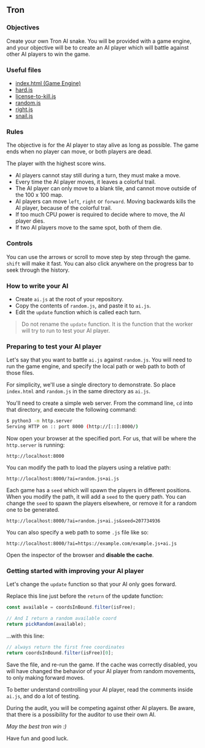 ## Tron

### Objectives

Create your own Tron AI snake. You will be provided with a game engine, and your objective will be to create an AI player which will battle against other AI players to win the game.

### Useful files
- [index.html (Game Engine)](https://((DOMAIN))/git/root/public/raw/branch/master/subjects/tron/game_students/index.html)
- [hard.js](https://((DOMAIN))/git/root/public/raw/branch/master/subjects/tron/ai/hard.js)
- [license-to-kill.js](https://((DOMAIN))/git/root/public/raw/branch/master/subjects/tron/ai/license-to-kill.js)
- [random.js](https://((DOMAIN))/git/root/public/raw/branch/master/subjects/tron/ai/random.js)
- [right.js](https://((DOMAIN))/git/root/public/raw/branch/master/subjects/tron/ai/right.js)
- [snail.js](https://((DOMAIN))/git/root/public/raw/branch/master/subjects/tron/ai/snail.js)

### Rules
The objective is for the AI player to stay alive as long as possible. The game ends when no player can move, or both players are dead.

The player with the highest score wins.

- AI players cannot stay still during a turn, they must make a move.
- Every time the AI player moves, it leaves a colorful trail.
- The AI player can only move to a blank tile, and cannot move outside of the 100 x 100 map.
- AI players can move `left`, `right` or `forward`. Moving backwards kills the AI player, because of the colorful trail.
- If too much CPU power is required to decide where to move, the AI player dies.
- If two AI players move to the same spot, both of them die.

### Controls
You can use the arrows or scroll to move step by step through the game. `shift` will make it fast. You can also click anywhere on the progress bar to seek through the history.

### How to write your AI
- Create `ai.js` at the root of your repository.
- Copy the contents of `random.js`, and paste it to `ai.js`.
- Edit the `update` function which is called each turn.

> Do not rename the `update` function. It is the function that the worker will try to run to test your AI player.

### Preparing to test your AI player
Let's say that you want to battle `ai.js` against `random.js`. You will need to run the game engine, and specify the local path or web path to both of those files.

For simplicity, we'll use a single directory to demonstrate. So place `index.html` and `random.js` in the same directory as `ai.js`.

You'll need to create a simple web server. From the command line, `cd` into that directory, and execute the following command:

```sh
$ python3 -m http.server
Serving HTTP on :: port 8000 (http://[::]:8000/)
```

Now open your browser at the specified port. For us, that will be where the `http.server` is running:
```
http://localhost:8000
```

You can modify the path to load the players using a relative path:
```
http://localhost:8000/?ai=random.js+ai.js
```

Each game has a `seed` which will spawn the players in different positions. When you modify the path, it will add a `seed` to the query path. You can change the `seed` to spawn the players elsewhere, or remove it for a random one to be generated.
```
http://localhost:8000/?ai=random.js+ai.js&seed=207734936
```

You can also specify a web path to some `.js` file like so:
```
http://localhost:8000/?ai=https://example.com/example.js+ai.js
```

Open the inspector of the browser and **disable the cache**.

### Getting started with improving your AI player
Let's change the `update` function so that your AI only goes forward.

Replace this line just before the `return` of the update function:

```js
const available = coordsInBound.filter(isFree);

// And I return a random available coord
return pickRandom(available);
```

...with this line:

```js
// always return the first free coordinates
return coordsInBound.filter(isFree)[0];
```

Save the file, and re-run the game. If the cache was correctly disabled, you will have changed the behavior of your AI player from random movements, to only making forward moves.

To better understand controlling your AI player, read the comments inside `ai.js`, and do a lot of testing.

During the audit, you will be competing against other AI players. Be aware, that there is a possibility for the auditor to use their own AI.

_May the best tron win :)_

Have fun and good luck.
